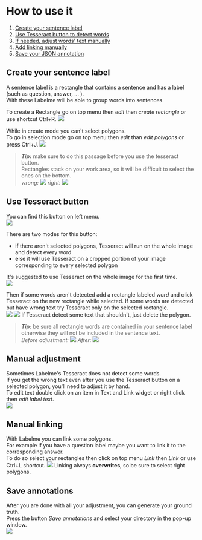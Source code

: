 # How to use it 
 1. [Create your sentence label](#create-your-sentence-label)
 2. [Use Tesseract button to detect words](#use-tesseract-button)
 3. [If needed, adjust words' text manually](#manual-adjustment)
 4. [Add linking manually](#manual-linking )
 5. [Save your JSON annotation](#save-annotations)

## Create your sentence label
A sentence label is a rectangle that contains a sentence and has a label (such as question, answer, ... ).  
With these Labelme will be able to group words into sentences.

To create a Rectangle go on top menu then _edit_ then _create rectangle_ or use shortcut Ctrl+R.
![](images/create_rectangle.png)

While in create mode you can't select polygons.  
To go in selection mode go on top menu  then _edit_ than _edit polygons_ or press Ctrl+J.
![](images/edit_polygons.png)

>**_Tip:_** make sure to do this passage before you use the tesseract button.  
Rectangles stack on your work area, so it will be difficult to select the ones on the bottom.  
> _wrong:_
> ![](images/wrong_stack.png) 
> _right:_
>![](images/right_stack.png)

## Use Tesseract button 
You can find this button on left menu.  
![](images/tesseract.png)

There are two modes for this button:
 * if there aren't selected polygons, Tesseract will run on the whole 
   image and detect every word
 * else it will use Tesseract on a cropped portion of your image corresponding to 
   every selected polygon

It's suggested to use Tesseract on the whole image for the first time.  
![](images/tesseract_whole.png)

Then if some words aren't detected add a rectangle labeled _word_ and click Tesseract on the new rectangle while selected.
If some words are detected but have wrong text try Tesseract only on the selected rectangle.  
![](images/tesseract_before.png)
![](images/tesseract_after.png)
If Tesseract detect some text that shouldn't, just delete the polygon.

>**_Tip:_** be sure all rectangle words are contained in your sentence label otherwise they will not be included in the sentence text.  
> _Before adjustment:_
> ![](images/wrong_bbox.png) 
> _After:_
> ![](images/right_bbox.png)

## Manual adjustment
Sometimes Labelme's Tesseract does not detect some words.  
If you get the wrong text even after you use the Tesseract button on a selected polygon, you'll need to adjust it by hand.  
To edit text double click on an item in Text and Link widget or right click then _edit label text_.  
![](images/edit_text.png)

## Manual linking 
With Labelme you can link some polygons.  
For example if you have a question label maybe you want to link it to the corresponding answer.  
To do so select your rectangles then click on top menu _Link_ then _Link_ or use Ctrl+L shortcut. 
![](images/linking.png)
Linking always **overwrites**, so be sure to select right polygons.

## Save annotations
After you are done with all your adjustment, you can generate your ground truth.  
Press the button _Save annotations_ and select your directory in the pop-up window.  
![](images/save_annotation.png)